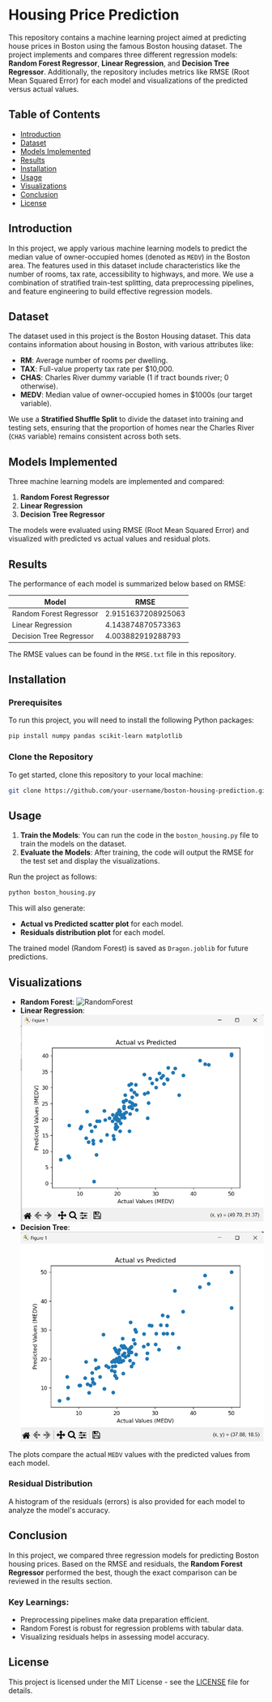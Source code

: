 # Housing Price Prediction

This repository contains a machine learning project aimed at predicting house prices in Boston using the famous Boston housing dataset. The project implements and compares three different regression models: **Random Forest Regressor**, **Linear Regression**, and **Decision Tree Regressor**. Additionally, the repository includes metrics like RMSE (Root Mean Squared Error) for each model and visualizations of the predicted versus actual values.

## Table of Contents

- [Introduction](#introduction)
- [Dataset](#dataset)
- [Models Implemented](#models-implemented)
- [Results](#results)
- [Installation](#installation)
- [Usage](#usage)
- [Visualizations](#visualizations)
- [Conclusion](#conclusion)
- [License](#license)

## Introduction

In this project, we apply various machine learning models to predict the median value of owner-occupied homes (denoted as `MEDV`) in the Boston area. The features used in this dataset include characteristics like the number of rooms, tax rate, accessibility to highways, and more. We use a combination of stratified train-test splitting, data preprocessing pipelines, and feature engineering to build effective regression models.

## Dataset

The dataset used in this project is the Boston Housing dataset. This data contains information about housing in Boston, with various attributes like:

- **RM**: Average number of rooms per dwelling.
- **TAX**: Full-value property tax rate per $10,000.
- **CHAS**: Charles River dummy variable (1 if tract bounds river; 0 otherwise).
- **MEDV**: Median value of owner-occupied homes in $1000s (our target variable).

We use a **Stratified Shuffle Split** to divide the dataset into training and testing sets, ensuring that the proportion of homes near the Charles River (`CHAS` variable) remains consistent across both sets.

## Models Implemented

Three machine learning models are implemented and compared:

1. **Random Forest Regressor**
2. **Linear Regression**
3. **Decision Tree Regressor**

The models were evaluated using RMSE (Root Mean Squared Error) and visualized with predicted vs actual values and residual plots.

## Results

The performance of each model is summarized below based on RMSE:

| Model                   | RMSE         |
|--------------------------|--------------|
| Random Forest Regressor   | 2.9151637208925063 |
| Linear Regression         | 4.143874870573363 |
| Decision Tree Regressor   | 4.003882919288793 |

The RMSE values can be found in the `RMSE.txt` file in this repository.

## Installation

### Prerequisites

To run this project, you will need to install the following Python packages:

```bash
pip install numpy pandas scikit-learn matplotlib
```

### Clone the Repository

To get started, clone this repository to your local machine:

```bash
git clone https://github.com/your-username/boston-housing-prediction.git
```

## Usage

1. **Train the Models**: You can run the code in the `boston_housing.py` file to train the models on the dataset.
2. **Evaluate the Models**: After training, the code will output the RMSE for the test set and display the visualizations.

Run the project as follows:

```bash
python boston_housing.py
```

This will also generate:

- **Actual vs Predicted scatter plot** for each model.
- **Residuals distribution plot** for each model.

The trained model (Random Forest) is saved as `Dragon.joblib` for future predictions.

## Visualizations

- **Random Forest**: ![RandomForest](RandomForest.png)
- **Linear Regression**: ![LinearRegression](LinearRegression.png)
- **Decision Tree**: ![DecisionTree](DecisionTree.png)

The plots compare the actual `MEDV` values with the predicted values from each model.

### Residual Distribution

A histogram of the residuals (errors) is also provided for each model to analyze the model's accuracy.

## Conclusion

In this project, we compared three regression models for predicting Boston housing prices. Based on the RMSE and residuals, the **Random Forest Regressor** performed the best, though the exact comparison can be reviewed in the results section.

### Key Learnings:
- Preprocessing pipelines make data preparation efficient.
- Random Forest is robust for regression problems with tabular data.
- Visualizing residuals helps in assessing model accuracy.

## License

This project is licensed under the MIT License - see the [LICENSE](LICENSE) file for details.
